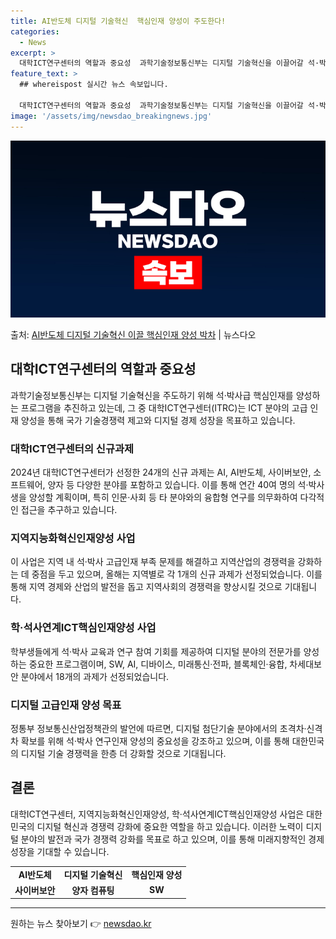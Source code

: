 ```yaml
---
title: AI반도체 디지털 기술혁신  핵심인재 양성이 주도한다!
categories:
  - News
excerpt: >
  대학ICT연구센터의 역할과 중요성  과학기술정보통신부는 디지털 기술혁신을 이끌어갈 석·박사급 핵심인재를 양성…
feature_text: >
  ## whereispost 실시간 뉴스 속보입니다.

  대학ICT연구센터의 역할과 중요성  과학기술정보통신부는 디지털 기술혁신을 이끌어갈 석·박사급 핵심인재를 양성…
image: '/assets/img/newsdao_breakingnews.jpg'
---
```


![뉴스다오 속보](/assets/img/newsdao_breakingnews.jpg)

<p>출처: <a href="https://newsdao.kr/4567" rel="dofollow">AI반도체 디지털 기술혁신 이끌 핵심인재 양성 박차</a> | 뉴스다오</p>

<h2 data-ke-size="size26">대학ICT연구센터의 역할과 중요성</h2>
<p data-ke-size="size16">과학기술정보통신부는 디지털 기술혁신을 주도하기 위해 석·박사급 핵심인재를 양성하는 프로그램을 추진하고 있는데, 그 중 대학ICT연구센터(ITRC)는 ICT 분야의 고급 인재 양성을 통해 국가 기술경쟁력 제고와 디지털 경제 성장을 목표하고 있습니다.</p>

<h3>대학ICT연구센터의 신규과제</h3>
<p data-ke-size="size16">2024년 대학ICT연구센터가 선정한 24개의 신규 과제는 AI, AI반도체, 사이버보안, 소프트웨어, 양자 등 다양한 분야를 포함하고 있습니다. 이를 통해 연간 40여 명의 석·박사생을 양성할 계획이며, 특히 인문·사회 등 타 분야와의 융합형 연구를 의무화하여 다각적인 접근을 추구하고 있습니다.</p>

<h3>지역지능화혁신인재양성 사업</h3>
<p data-ke-size="size16">이 사업은 지역 내 석·박사 고급인재 부족 문제를 해결하고 지역산업의 경쟁력을 강화하는 데 중점을 두고 있으며, 올해는 지역별로 각 1개의 신규 과제가 선정되었습니다. 이를 통해 지역 경제와 산업의 발전을 돕고 지역사회의 경쟁력을 향상시킬 것으로 기대됩니다.</p>

<h3>학·석사연계ICT핵심인재양성 사업</h3>
<p data-ke-size="size16">학부생들에게 석·박사 교육과 연구 참여 기회를 제공하여 디지털 분야의 전문가를 양성하는 중요한 프로그램이며, SW, AI, 디바이스, 미래통신·전파, 블록체인·융합, 차세대보안 분야에서 18개의 과제가 선정되었습니다.</p>

<h3>디지털 고급인재 양성 목표</h3>
<p data-ke-size="size16">정통부 정보통신산업정책관의 발언에 따르면, 디지털 첨단기술 분야에서의 초격차·신격차 확보를 위해 석·박사 연구인재 양성의 중요성을 강조하고 있으며, 이를 통해 대한민국의 디지털 기술 경쟁력을 한층 더 강화할 것으로 기대됩니다.</p>

<h2 data-ke-size="size26">결론</h2>
<p data-ke-size="size16">대학ICT연구센터, 지역지능화혁신인재양성, 학·석사연계ICT핵심인재양성 사업은 대한민국의 디지털 혁신과 경쟁력 강화에 중요한 역할을 하고 있습니다. 이러한 노력이 디지털 분야의 발전과 국가 경쟁력 강화를 목표로 하고 있으며, 이를 통해 미래지향적인 경제성장을 기대할 수 있습니다.</p>

<table>
  <tbody>
    <tr>
      <td style="text-align: center; height: 17px;"><b>AI반도체</b></td>
      <td style="text-align: center; height: 17px;"><b>디지털 기술혁신</b></td>
      <td style="text-align: center; height: 17px;"><b>핵심인재 양성</b></td>
    </tr>
    <tr>
      <td style="text-align: center; height: 17px;"><b>사이버보안</b></td>
      <td style="text-align: center; height: 17px;"><b>양자 컴퓨팅</b></td>
      <td style="text-align: center; height: 17px;"><b>SW</b></td>
    </tr>
  </tbody>
</table>
<hr> 

원하는 뉴스 찾아보기 👉 <a href="https://newsdao.kr" rel="dofollow">newsdao.kr</a>


